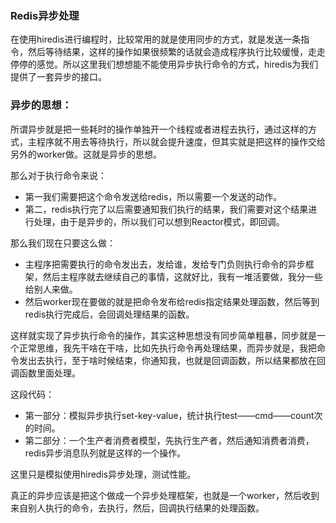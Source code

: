 ### Redis异步处理

在使用hiredis进行编程时，比较常用的就是使用同步的方式，就是发送一条指令，然后等待结果，这样的操作如果很频繁的话就会造成程序执行比较缓慢，走走停停的感觉。所以这里我们想想能不能使用异步执行命令的方式，hiredis为我们提供了一套异步的接口。

### 异步的思想：

所谓异步就是把一些耗时的操作单独开一个线程或者进程去执行，通过这样的方式，主程序就不用去等待执行，所以就会提升速度，但其实就是把这样的操作交给另外的worker做。这就是异步的思想。

那么对于执行命令来说：

- 第一我们需要把这个命令发送给redis，所以需要一个发送的动作。
- 第二，redis执行完了以后需要通知我们执行的结果，我们需要对这个结果进行处理，由于是异步的，所以我们可以想到Reactor模式，即回调。

那么我们现在只要这么做：

- 主程序把需要执行的命令发出去，发给谁，发给专门负则执行命令的异步框架，然后主程序就去继续自己的事情，这就好比，我有一堆活要做，我分一些给别人来做。
- 然后worker现在要做的就是把命令发布给redis指定结果处理函数，然后等到redis执行完成后，会回调处理结果的函数。

这样就实现了异步执行命令的操作，其实这种思想没有同步简单粗暴，同步就是一个正常思维，我先干啥在干啥，比如先执行命令再处理结果，而异步就是，我把命令发出去执行，至于啥时候结束，你通知我，也就是回调函数，所以结果都放在回调函数里面处理。



这段代码：

- 第一部分：模拟异步执行set-key-value，统计执行test——cmd——count次的时间。
- 第二部分：一个生产者消费者模型，先执行生产者，然后通知消费者消费，redis异步消息队列就是这样的一个操作。

这里只是模拟使用hiredis异步处理，测试性能。

真正的异步应该是把这个做成一个异步处理框架，也就是一个worker，然后收到来自别人执行的命令，去执行，然后，回调执行结果的处理函数。
